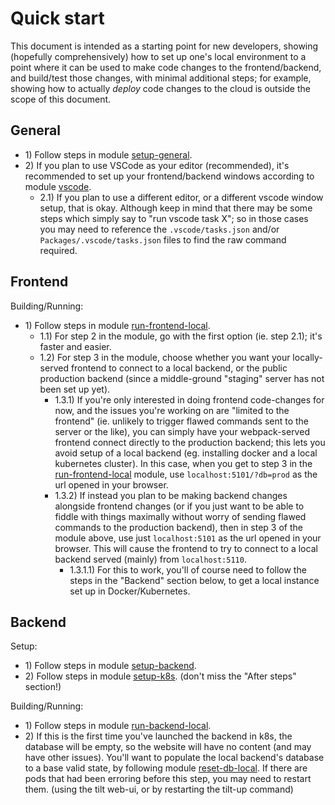 # Quick start

This document is intended as a starting point for new developers, showing (hopefully comprehensively) how to set up one's local environment to a point where it can be used to make code changes to the frontend/backend, and build/test those changes, with minimal additional steps; for example, showing how to actually *deploy* code changes to the cloud is outside the scope of this document.

## General

* 1\) Follow steps in module [setup-general](https://github.com/debate-map/app#setup-general).
* 2\) If you plan to use VSCode as your editor (recommended), it's recommended to set up your frontend/backend windows according to module [vscode](https://github.com/debate-map/app#vscode).
	* 2.1\) If you plan to use a different editor, or a different vscode window setup, that is okay. Although keep in mind that there may be some steps which simply say to "run vscode task X"; so in those cases you may need to reference the `.vscode/tasks.json` and/or `Packages/.vscode/tasks.json` files to find the raw command required.

## Frontend

Building/Running:
* 1\) Follow steps in module [run-frontend-local](https://github.com/debate-map/app#run-frontend-local).
	* 1.1\) For step 2 in the module, go with the first option (ie. step 2.1); it's faster and easier.
	* 1.2\) For step 3 in the module, choose whether you want your locally-served frontend to connect to a local backend, or the public production backend (since a middle-ground "staging" server has not been set up yet).
		* 1.3.1\) If you're only interested in doing frontend code-changes for now, and the issues you're working on are "limited to the frontend" (ie. unlikely to trigger flawed commands sent to the server or the like), you can simply have your webpack-served frontend connect directly to the production backend; this lets you avoid setup of a local backend (eg. installing docker and a local kubernetes cluster). In this case, when you get to step 3 in the [run-frontend-local](https://github.com/debate-map/app#run-frontend-local) module, use `localhost:5101/?db=prod` as the url opened in your browser.
		* 1.3.2\) If instead you plan to be making backend changes alongside frontend changes (or if you just want to be able to fiddle with things maximally without worry of sending flawed commands to the production backend), then in step 3 of the module above, use just `localhost:5101` as the url opened in your browser. This will cause the frontend to try to connect to a local backend served (mainly) from `localhost:5110`.
			* 1.3.1.1\) For this to work, you'll of course need to follow the steps in the "Backend" section below, to get a local instance set up in Docker/Kubernetes.

## Backend

Setup:
* 1\) Follow steps in module [setup-backend](https://github.com/debate-map/app#setup-backend).
* 2\) Follow steps in module [setup-k8s](https://github.com/debate-map/app#setup-k8s). (don't miss the "After steps" section!)

Building/Running:
* 1\) Follow steps in module [run-backend-local](https://github.com/debate-map/app#setup-backend).
* 2\) If this is the first time you've launched the backend in k8s, the database will be empty, so the website will have no content (and may have other issues). You'll want to populate the local backend's database to a base valid state, by following module [reset-db-local](https://github.com/debate-map/app#reset-db-local). If there are pods that had been erroring before this step, you may need to restart them. (using the tilt web-ui, or by restarting the tilt-up command)